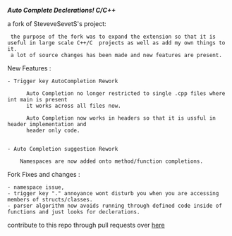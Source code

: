***Auto Complete Declerations! C/C++***
  
  a fork of SteveveSevetS's project:
  
     the purpose of the fork was to expand the extension so that it is useful in large scale C++/C  projects as well as add my own things to it.
     a lot of source changes has been made and new features are present.
  
  New Features : 
  
    - Trigger key AutoCompletion Rework
    
          Auto Completion no longer restricted to single .cpp files where int main is present
          it works across all files now.
  
          Auto Completion now works in headers so that it is ussful in header implementation and
          header only code.
          
    
    - Auto Completion suggestion Rework

        Namespaces are now added onto method/function completions.
          
        
      
      
    
  Fork Fixes and changes :  
  
    - namespace issue, 
    - trigger key "." annoyance wont disturb you when you are accessing members of structs/classes.
    - parser algorithm now avoids running through defined code inside of functions and just looks for declerations.


contribute to this repo through pull requests over [here](https://github.com/copelands-forks/autocomplete-c-cpp-declerations/)

